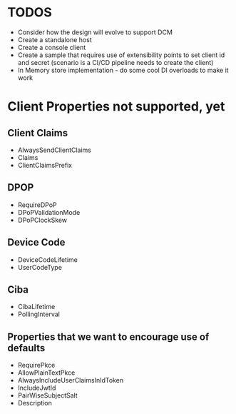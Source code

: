 # TODOS 
- Consider how the design will evolve to support DCM
- Create a standalone host
- Create a console client
- Create a sample that requires use of extensibility points to set client id and secret (scenario is a CI/CD pipeline needs to create the client)
- In Memory store implementation - do some cool DI overloads to make it work

# Client Properties not supported, yet
## Client Claims
- AlwaysSendClientClaims
- Claims
- ClientClaimsPrefix

## DPOP
- RequireDPoP
- DPoPValidationMode
- DPoPClockSkew

## Device Code
- DeviceCodeLifetime
- UserCodeType

## Ciba
- CibaLifetime
- PollingInterval

## Properties that we want to encourage use of defaults
- RequirePkce
- AllowPlainTextPkce
- AlwaysIncludeUserClaimsInIdToken
- IncludeJwtId
- PairWiseSubjectSalt
- Description

